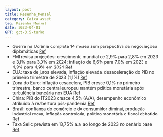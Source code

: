 ```yaml
---
layout: post
title: Resenha_Mensal
category: Caixa_Asset
tag: Resenha_Mensal
date: 2023-04-01
GPT: gpt-3.5-turbo
---
```


- Guerra na Ucrânia completa 14 meses sem perspectiva de negociações diplomáticas
<a href="#" onclick="search_on_pdf('Abril de  2023 RESENHA MENSAL CAIXA DTVM DITER—Diretoria Gestão de Fundos de Investimento       ')">Ref</a>
- FMI revisa projeções: crescimento mundial de 2,9% para 2,8% em 2023 e 3,1% para 3,0% em 2024; inflação de 6,6% para 7,0% em 2023 e 4,3% para 4,9% em 2024
<a href="#" onclick="search_on_pdf('3,0% em 2024, enquanto a inflação apresentou uma tendência de alta, de 6,6% para 7,0% em 2023 e de 4')">Ref</a>
- EUA: taxa de juros elevada, inflação elevada, desaceleração do PIB no primeiro trimestre de 2023 (1,1%)
<a href="#" onclick="search_on_pdf('3,0% em 2024, enquanto a inflação apresentou uma tendência de alta, de 6,6% para 7,0% em 2023 e de 4')">Ref</a>
- Zona do Euro: inflação desacelera, PIB cresce 0,1% no primeiro trimestre, banco central europeu mantém política monetária após turbulência bancária nos EUA
<a href="#" onclick="search_on_pdf('Zona do Euro • Na Zona do Euro, a prévia da inflação medida pelo do CPI de março desacelerou de 8,')">Ref</a>
- China: PIB do 1T2023 cresce 4,5% (A/A), desempenho econômico atribuído à reabertura pós-pandemia
<a href="#" onclick="search_on_pdf('• Com relação à atividade econômica, o PIB do 1T2023 da China cresceu 4,5% (A/A) ante 2,9% (A/A) do')">Ref</a>
- Brasil: confiança do comércio e do consumidor diminui, produção industrial recua, inflação controlada, política monetária e fiscal debatida
<a href="#" onclick="search_on_pdf('• Acerca da confiança de abril, houve leve viés negativo. Destaque para a confiança do comércio (-3')">Ref</a>
- Taxa Selic prevista em 13,75% a.a. ao longo de 2023 no cenário base
<a href="#" onclick="search_on_pdf('e o executivo federal. Diante do quadro e das discussões, em nosso cenário base, a Selic deve contin')">Ref</a>
